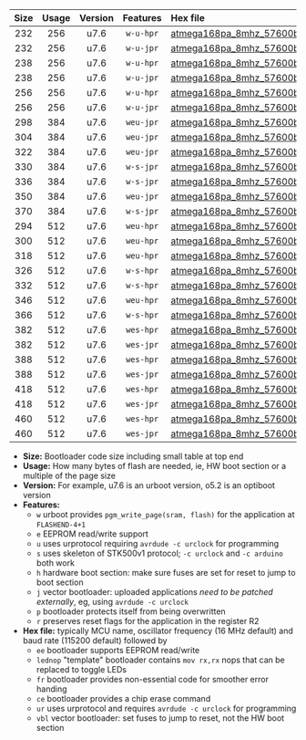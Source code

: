 |Size|Usage|Version|Features|Hex file|
|:-:|:-:|:-:|:-:|:--|
|232|256|u7.6|`w-u-hpr`|[atmega168pa_8mhz_57600bps_ur.hex](https://raw.githubusercontent.com/stefanrueger/urboot/main/bootloaders/atmega168pa/fcpu_8mhz/57600_bps/atmega168pa_8mhz_57600bps_ur.hex)|
|232|256|u7.6|`w-u-jpr`|[atmega168pa_8mhz_57600bps_ur_vbl.hex](https://raw.githubusercontent.com/stefanrueger/urboot/main/bootloaders/atmega168pa/fcpu_8mhz/57600_bps/atmega168pa_8mhz_57600bps_ur_vbl.hex)|
|238|256|u7.6|`w-u-hpr`|[atmega168pa_8mhz_57600bps_lednop_ur.hex](https://raw.githubusercontent.com/stefanrueger/urboot/main/bootloaders/atmega168pa/fcpu_8mhz/57600_bps/atmega168pa_8mhz_57600bps_lednop_ur.hex)|
|238|256|u7.6|`w-u-jpr`|[atmega168pa_8mhz_57600bps_lednop_ur_vbl.hex](https://raw.githubusercontent.com/stefanrueger/urboot/main/bootloaders/atmega168pa/fcpu_8mhz/57600_bps/atmega168pa_8mhz_57600bps_lednop_ur_vbl.hex)|
|256|256|u7.6|`w-u-hpr`|[atmega168pa_8mhz_57600bps_lednop_fr_ur.hex](https://raw.githubusercontent.com/stefanrueger/urboot/main/bootloaders/atmega168pa/fcpu_8mhz/57600_bps/atmega168pa_8mhz_57600bps_lednop_fr_ur.hex)|
|256|256|u7.6|`w-u-jpr`|[atmega168pa_8mhz_57600bps_lednop_fr_ur_vbl.hex](https://raw.githubusercontent.com/stefanrueger/urboot/main/bootloaders/atmega168pa/fcpu_8mhz/57600_bps/atmega168pa_8mhz_57600bps_lednop_fr_ur_vbl.hex)|
|298|384|u7.6|`weu-jpr`|[atmega168pa_8mhz_57600bps_ee_ur_vbl.hex](https://raw.githubusercontent.com/stefanrueger/urboot/main/bootloaders/atmega168pa/fcpu_8mhz/57600_bps/atmega168pa_8mhz_57600bps_ee_ur_vbl.hex)|
|304|384|u7.6|`weu-jpr`|[atmega168pa_8mhz_57600bps_ee_lednop_ur_vbl.hex](https://raw.githubusercontent.com/stefanrueger/urboot/main/bootloaders/atmega168pa/fcpu_8mhz/57600_bps/atmega168pa_8mhz_57600bps_ee_lednop_ur_vbl.hex)|
|322|384|u7.6|`weu-jpr`|[atmega168pa_8mhz_57600bps_ee_lednop_fr_ur_vbl.hex](https://raw.githubusercontent.com/stefanrueger/urboot/main/bootloaders/atmega168pa/fcpu_8mhz/57600_bps/atmega168pa_8mhz_57600bps_ee_lednop_fr_ur_vbl.hex)|
|330|384|u7.6|`w-s-jpr`|[atmega168pa_8mhz_57600bps_vbl.hex](https://raw.githubusercontent.com/stefanrueger/urboot/main/bootloaders/atmega168pa/fcpu_8mhz/57600_bps/atmega168pa_8mhz_57600bps_vbl.hex)|
|336|384|u7.6|`w-s-jpr`|[atmega168pa_8mhz_57600bps_lednop_vbl.hex](https://raw.githubusercontent.com/stefanrueger/urboot/main/bootloaders/atmega168pa/fcpu_8mhz/57600_bps/atmega168pa_8mhz_57600bps_lednop_vbl.hex)|
|350|384|u7.6|`weu-jpr`|[atmega168pa_8mhz_57600bps_ee_lednop_fr_ce_ur_vbl.hex](https://raw.githubusercontent.com/stefanrueger/urboot/main/bootloaders/atmega168pa/fcpu_8mhz/57600_bps/atmega168pa_8mhz_57600bps_ee_lednop_fr_ce_ur_vbl.hex)|
|370|384|u7.6|`w-s-jpr`|[atmega168pa_8mhz_57600bps_lednop_fr_vbl.hex](https://raw.githubusercontent.com/stefanrueger/urboot/main/bootloaders/atmega168pa/fcpu_8mhz/57600_bps/atmega168pa_8mhz_57600bps_lednop_fr_vbl.hex)|
|294|512|u7.6|`weu-hpr`|[atmega168pa_8mhz_57600bps_ee_ur.hex](https://raw.githubusercontent.com/stefanrueger/urboot/main/bootloaders/atmega168pa/fcpu_8mhz/57600_bps/atmega168pa_8mhz_57600bps_ee_ur.hex)|
|300|512|u7.6|`weu-hpr`|[atmega168pa_8mhz_57600bps_ee_lednop_ur.hex](https://raw.githubusercontent.com/stefanrueger/urboot/main/bootloaders/atmega168pa/fcpu_8mhz/57600_bps/atmega168pa_8mhz_57600bps_ee_lednop_ur.hex)|
|318|512|u7.6|`weu-hpr`|[atmega168pa_8mhz_57600bps_ee_lednop_fr_ur.hex](https://raw.githubusercontent.com/stefanrueger/urboot/main/bootloaders/atmega168pa/fcpu_8mhz/57600_bps/atmega168pa_8mhz_57600bps_ee_lednop_fr_ur.hex)|
|326|512|u7.6|`w-s-hpr`|[atmega168pa_8mhz_57600bps.hex](https://raw.githubusercontent.com/stefanrueger/urboot/main/bootloaders/atmega168pa/fcpu_8mhz/57600_bps/atmega168pa_8mhz_57600bps.hex)|
|332|512|u7.6|`w-s-hpr`|[atmega168pa_8mhz_57600bps_lednop.hex](https://raw.githubusercontent.com/stefanrueger/urboot/main/bootloaders/atmega168pa/fcpu_8mhz/57600_bps/atmega168pa_8mhz_57600bps_lednop.hex)|
|346|512|u7.6|`weu-hpr`|[atmega168pa_8mhz_57600bps_ee_lednop_fr_ce_ur.hex](https://raw.githubusercontent.com/stefanrueger/urboot/main/bootloaders/atmega168pa/fcpu_8mhz/57600_bps/atmega168pa_8mhz_57600bps_ee_lednop_fr_ce_ur.hex)|
|366|512|u7.6|`w-s-hpr`|[atmega168pa_8mhz_57600bps_lednop_fr.hex](https://raw.githubusercontent.com/stefanrueger/urboot/main/bootloaders/atmega168pa/fcpu_8mhz/57600_bps/atmega168pa_8mhz_57600bps_lednop_fr.hex)|
|382|512|u7.6|`wes-hpr`|[atmega168pa_8mhz_57600bps_ee.hex](https://raw.githubusercontent.com/stefanrueger/urboot/main/bootloaders/atmega168pa/fcpu_8mhz/57600_bps/atmega168pa_8mhz_57600bps_ee.hex)|
|382|512|u7.6|`wes-jpr`|[atmega168pa_8mhz_57600bps_ee_vbl.hex](https://raw.githubusercontent.com/stefanrueger/urboot/main/bootloaders/atmega168pa/fcpu_8mhz/57600_bps/atmega168pa_8mhz_57600bps_ee_vbl.hex)|
|388|512|u7.6|`wes-hpr`|[atmega168pa_8mhz_57600bps_ee_lednop.hex](https://raw.githubusercontent.com/stefanrueger/urboot/main/bootloaders/atmega168pa/fcpu_8mhz/57600_bps/atmega168pa_8mhz_57600bps_ee_lednop.hex)|
|388|512|u7.6|`wes-jpr`|[atmega168pa_8mhz_57600bps_ee_lednop_vbl.hex](https://raw.githubusercontent.com/stefanrueger/urboot/main/bootloaders/atmega168pa/fcpu_8mhz/57600_bps/atmega168pa_8mhz_57600bps_ee_lednop_vbl.hex)|
|418|512|u7.6|`wes-hpr`|[atmega168pa_8mhz_57600bps_ee_lednop_fr.hex](https://raw.githubusercontent.com/stefanrueger/urboot/main/bootloaders/atmega168pa/fcpu_8mhz/57600_bps/atmega168pa_8mhz_57600bps_ee_lednop_fr.hex)|
|418|512|u7.6|`wes-jpr`|[atmega168pa_8mhz_57600bps_ee_lednop_fr_vbl.hex](https://raw.githubusercontent.com/stefanrueger/urboot/main/bootloaders/atmega168pa/fcpu_8mhz/57600_bps/atmega168pa_8mhz_57600bps_ee_lednop_fr_vbl.hex)|
|460|512|u7.6|`wes-hpr`|[atmega168pa_8mhz_57600bps_ee_lednop_fr_ce.hex](https://raw.githubusercontent.com/stefanrueger/urboot/main/bootloaders/atmega168pa/fcpu_8mhz/57600_bps/atmega168pa_8mhz_57600bps_ee_lednop_fr_ce.hex)|
|460|512|u7.6|`wes-jpr`|[atmega168pa_8mhz_57600bps_ee_lednop_fr_ce_vbl.hex](https://raw.githubusercontent.com/stefanrueger/urboot/main/bootloaders/atmega168pa/fcpu_8mhz/57600_bps/atmega168pa_8mhz_57600bps_ee_lednop_fr_ce_vbl.hex)|

- **Size:** Bootloader code size including small table at top end
- **Usage:** How many bytes of flash are needed, ie, HW boot section or a multiple of the page size
- **Version:** For example, u7.6 is an urboot version, o5.2 is an optiboot version
- **Features:**
  + `w` urboot provides `pgm_write_page(sram, flash)` for the application at `FLASHEND-4+1`
  + `e` EEPROM read/write support
  + `u` uses urprotocol requiring `avrdude -c urclock` for programming
  + `s` uses skeleton of STK500v1 protocol; `-c urclock` and `-c arduino` both work
  + `h` hardware boot section: make sure fuses are set for reset to jump to boot section
  + `j` vector bootloader: uploaded applications *need to be patched externally*, eg, using `avrdude -c urclock`
  + `p` bootloader protects itself from being overwritten
  + `r` preserves reset flags for the application in the register R2
- **Hex file:** typically MCU name, oscillator frequency (16 MHz default) and baud rate (115200 default) followed by
  + `ee` bootloader supports EEPROM read/write
  + `lednop` "template" bootloader contains `mov rx,rx` nops that can be replaced to toggle LEDs
  + `fr` bootloader provides non-essential code for smoother error handing
  + `ce` bootloader provides a chip erase command
  + `ur` uses urprotocol and requires `avrdude -c urclock` for programming
  + `vbl` vector bootloader: set fuses to jump to reset, not the HW boot section
